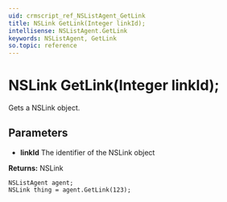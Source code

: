```yaml
---
uid: crmscript_ref_NSListAgent_GetLink
title: NSLink GetLink(Integer linkId);
intellisense: NSListAgent.GetLink
keywords: NSListAgent, GetLink
so.topic: reference
---
```


# NSLink GetLink(Integer linkId);

Gets a NSLink object.

## Parameters

* **linkId** The identifier of the NSLink object

**Returns:** NSLink

```crmscript
NSListAgent agent;
NSLink thing = agent.GetLink(123);
```

